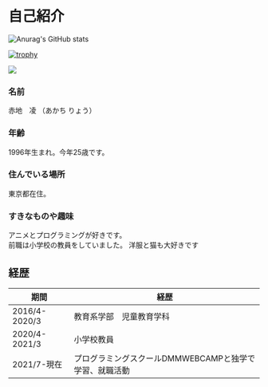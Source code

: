 # 自己紹介
![Anurag's GitHub stats](https://github-readme-stats.vercel.app/api?username=akachiryo&show_icons=true&theme=dark)  

[![trophy](https://github-profile-trophy.vercel.app/?username=akachiryo&theme=onedark)](https://github.com/akachi-ryo/github-profile-trophy)

![](https://github-profile-summary-cards.vercel.app/api/cards/profile-details?username=akachiryo&theme=monokai)

### 名前  
赤地　凌 （あかち りょう）
### 年齢  
1996年生まれ。今年25歳です。  

### 住んでいる場所  
東京都在住。

### すきなものや趣味
アニメとプログラミングが好きです。  
前職は小学校の教員をしていました。
洋服と猫も大好きです

## 経歴
|  期間  |  経歴  |
| ---- | ---- |
|  2016/4-2020/3  |教育系学部　児童教育学科|
|  2020/4-2021/3  |小学校教員|
|  2021/7-現在  |プログラミングスクールDMMWEBCAMPと独学で学習、就職活動|

